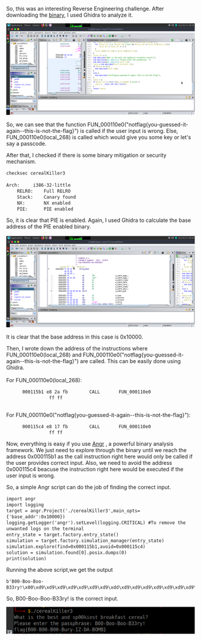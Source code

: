 So, this was an interesting Reverse Engineering challenge. After downloading the [binary](https://github.com/0xSh4dy/CTF-Writeups/blob/master/deadfaceCTF/cerealKiller3/cerealKiller3), I used Ghidra to analyze it.
<br>


<img src="https://github.com/0xSh4dy/CTF-Writeups/blob/master/images/cerealKiller3.png" alt="Image not found">

So, we can see that the function FUN_000110e0("notflag{you-guessed-it-again--this-is-not-the-flag}") is called if the user input is wrong. Else, FUN_000110e0(local_268) is called which would give you some key or let's say a passcode.


After that, I checked if there is some binary mitigation or security mechanism.

```
checksec cerealKiller3

Arch:     i386-32-little
    RELRO:    Full RELRO
    Stack:    Canary found
    NX:       NX enabled
    PIE:      PIE enabled

```

So, it is clear that PIE is enabled. Again, I used Ghidra to calculate the base address of the PIE enabled binary.
<br><br>
<img src="https://github.com/0xSh4dy/CTF-Writeups/blob/master/images/cerealKiller.png" alt="Image not found">

It is clear that the base address in this case is 0x10000.

Then, I wrote down the address of the instructions where FUN_000110e0(local_268) and FUN_000110e0("notflag{you-guessed-it-again--this-is-not-the-flag}") are called.
This can be easily done using Ghidra.
<br><br>
      For FUN_000110e0(local_268):
 ```     
       000115b1 e8 2a fb        CALL       FUN_000110e0 
                 ff ff
       
 ``` 
 For FUN_000110e0("notflag{you-guessed-it-again--this-is-not-the-flag}"):
    
 ```
       000115c4 e8 17 fb        CALL       FUN_000110e0   
                 ff ff
```                            

Now, everything is easy if you use [Angr](https://github.com/angr/angr) , a powerful binary analysis framework. We just need to explore through the binary until we reach the address 0x000115b1 as the call instruction right here would only be called if the user provides correct input. Also, we need to avoid the address 0x000115c4 beacuse the instruction right here would be executed if the user input is wrong.

So, a simple Angr script can do the job of finding the correct input.

```
import angr
import logging
target = angr.Project('./cerealKiller3',main_opts={'base_addr':0x10000})
logging.getLogger('angr').setLevel(logging.CRITICAL) #To remove the unwanted logs on the terminal
entry_state = target.factory.entry_state()
simulation = target.factory.simulation_manager(entry_state)
simulation.explore(find=0x000115b1,avoid=0x000115c4)
solution = simulation.found[0].posix.dumps(0)
print(solution)
```

Running the above script,we get the output

```
b'B00-Boo-Boo-B33ry!\x00\xd9\xd9\xd9\xd9\xd9\xd9\xd9\xdd\xd9\xd9\xd9\xd9\xd9\xd9\xd9\xd9\xd9\xd9\xd9\xd9\xd9\xd9\xd9\xd9\xd9\xd9\xd9\xd9\xd9\xd9\xd9\xd9\xd9\xd9\xd9\xd9\xd9\xd9\xd9\xd9\xd9'
```
So, B00-Boo-Boo-B33ry! is the correct input.

<img src="https://github.com/0xSh4dy/CTF-Writeups/blob/master/images/cerealKiller3Output.png" alt="Image not found">
